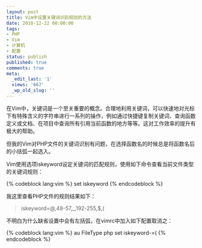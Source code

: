 ```yaml
---
layout: post
title: Vim中设置关键词识别规则的方法
date: 2010-12-22 00:00:00
tags:
- PHP
- Vim
- 计算机
- 配置
status: publish
published: true
comments: true
meta:
  _edit_last: '1'
  views: '667'
  _wp_old_slug: ''
---
```

在Vim中，关键词是一个至关重要的概念。合理地利用关键词，可以快速地对光标下有特殊含义的字符串进行一系列的操作，例如通过快捷键复制关键词、查询函数定义或文档、在项目中查询所有引用当前函数的地方等等。这对工作效率的提升有极大的帮助。

但我的Vim对PHP文件的关键词识别有问题，在选择函数名的时候总是将函数名后的小括弧一起选入。

Vim使用选项iskeyword设定关键词的匹配规则，使用如下命令查看当前文件类型的关键词规则：

{% codeblock lang:vim %}
set iskeyword
{% endcodeblock %}

我这里查看PHP文件的规则结果如下：

<blockquote>
iskeyword=@,48-57,_,192-255,$,(
</blockquote>

不明白为什么缺省设置中会有左括弧，在vimrc中加入如下配置取消之：

{% codeblock lang:vim %}
au FileType php set iskeyword-=(
{% endcodeblock %}
